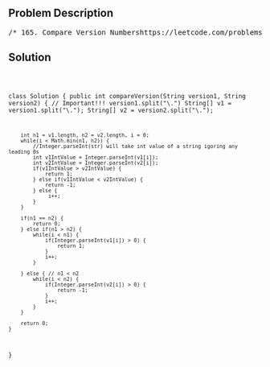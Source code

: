 <!--
<style>
  body { font-family: Arial, sans-serif; }
  .container { max-width: 100%; margin: 0 auto; padding: 10px; }
  .comment-block { max-width: 30%; background-color: #f9f9f9; padding: 10px; border-left: 5px solid #ccc; overflow-wrap: break-word; white-space: pre-wrap; }
  .code-block { background-color: #f4f4f4; padding: 10px; border: 1px solid #ddd; overflow-wrap: break-word; white-space: pre-wrap; }
</style>
-->

<div class='container'>
<h2>Problem Description</h2>
<div class='comment-block'>
<pre>
/* 165. Compare Version Numbershttps://leetcode.com/problems/compare-version-numbers/Given two version numbers, version1 and version2, compare them.Version numbers consist of one or more revisions joined by a dot '.'.Each revision consists of digits and may contain leading zeros.Every revision contains at least one character.Revisions are 0-indexed from left to right, with the leftmost revision being revision 0,the next revision being revision 1, and so on.For example 2.5.33 and 0.1 are valid version numbers.To compare version numbers, compare their revisions in left-to-right order.Revisions are compared using their integer value ignoring any leading zeros.This means that revisions 1 and 001 are considered equal.If a version number does not specify a revision at an index,then treat the revision as 0.For example, version 1.0 is less than version 1.1 because their revision 0s are the same,but their revision 1s are 0 and 1 respectively, and 0 < 1.Return the following:If version1 < version2, return -1.If version1 > version2, return 1.Otherwise, return 0.Example 1:Input: version1 = "1.01", version2 = "1.001"Output: 0Explanation: Ignoring leading zeroes, both "01" and "001" represent the same integer "1".Example 2:Input: version1 = "1.0", version2 = "1.0.0"Output: 0Explanation: version1 does not specify revision 2, which means it is treated as "0".Example 3:Input: version1 = "0.1", version2 = "1.1"Output: -1Explanation: version1's revision 0 is "0", while version2's revision 0 is "1". 0 < 1,so version1 < version2.Constraints:1 <= version1.length, version2.length <= 500version1 and version2 only contain digits and '.'.version1 and version2 are valid version numbers.All the given revisions in version1 and version2 can be stored in a 32-bit integer.*/        /*        In Java, the split method takes a regular expression as its argument,        and the period (.) is a special character in regular expressions that        matches any character. To split the version strings by the literal period character,        you need to escape the period in your regular expression.        You can do this by using "\\." instead of just ".".        */</pre>
</div>

<h2>Solution</h2>
<div class='code-block'>
<pre><code class='language-java'>

class Solution {
    public int compareVersion(String version1, String version2) {
        // Important!!! version1.split("\\.")
        String[] v1 = version1.split("\\.");
        String[] v2 = version2.split("\\.");

        int n1 = v1.length, n2 = v2.length, i = 0;
        while(i < Math.min(n1, n2)) {
            //Integer.parseInt(str) will take int value of a string igoring any leading 0s
            int v1IntValue = Integer.parseInt(v1[i]);
            int v2IntValue = Integer.parseInt(v2[i]);
            if(v1IntValue > v2IntValue) {
                return 1;
            } else if(v1IntValue < v2IntValue) {
                return -1;
            } else {
                 i++;
            }
        }

        if(n1 == n2) {
            return 0;
        } else if(n1 > n2) {
            while(i < n1) {
                if(Integer.parseInt(v1[i]) > 0) {
                    return 1;
                }
                i++;
            }

        } else { // n1 < n2
            while(i < n2) {
                if(Integer.parseInt(v2[i]) > 0) {
                    return -1;
                }
                i++;
            }
        }

        return 0;
    }
}</code></pre>
</div>
</div>
